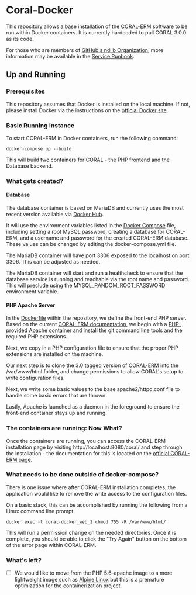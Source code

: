 # Coral-Docker

This repository allows a base installation of the [CORAL-ERM](https://github.com/coral-erm/coral) software to be run within Docker containers. It is currently hardcoded to pull CORAL 3.0.0 as its code.

For those who are members of [GitHub's ndlib Organization](https://github.com/ndlib), more information may be available in the [Service Runbook](https://github.com/ndlib/TechnologistsPlaybook/tree/master/run-books/coral-erm-docker.md).

## Up and Running

### Prerequisites

 This repository assumes that Docker is installed on the local machine. If not, please install Docker via the instructions on the [official Docker site](https://docs.docker.com/v17.09/engine/installation/).

### Basic Running Instance

 To start CORAL-ERM in Docker containers, run the following command:

 `docker-compose up --build`

 This will build two containers for CORAL - the PHP frontend and the Database backend.

### What gets created?

#### Database

 The database container is based on MariaDB and currently uses the most recent version available via [Docker Hub](https://hub.docker.com/_/mariadb/).

 It will use the environment variables listed in the [Docker Compose](docker-compose.yml) file, including setting a root MySQL password, creating a database for CORAL-ERM, and a username and password for the created CORAL-ERM database. These values can be changed by editing the docker-compose.yml file.

 The MariaDB container will have port 3306 exposed to the localhost on port 3306. This can be adjusted as needed.

 The MariaDB container will start and run a healthcheck to ensure that the database service is running and reachable via the root name and password. This will preclude using the MYSQL_RANDOM_ROOT_PASSWORD environment variable.

#### PHP Apache Server

 In the [Dockerfile](docker/Dockerfile) within the repository, we define the front-end PHP server. Based on the current [CORAL-ERM documentation](http://docs.coral-erm.org/en/latest/install.html), we begin with a [PHP-provided Apache container](https://hub.docker.com/_/php/) and install the git command line tools and the required PHP extensions.

 Next, we copy in a PHP configuration file to ensure that the proper PHP extensions are installed on the machine.

 Our next step is to clone the 3.0 tagged version of [CORAL-ERM](https://github.com/coral-erm/coral/tree/v3.0.0) into the /var/www/html folder, and change permissions to allow CORAL's setup to write configuration files.

 Next, we write some basic values to the base apache2/httpd.conf file to handle some basic errors that are thrown.

 Lastly, Apache is launched as a daemon in the foreground to ensure the front-end container stays up and running.

### The containers are running: Now What?

 Once the containers are running, you can access the CORAL-ERM installation page by visiting http://localhost:8080/coral/ and step through the installation - the documentation for this is located on the [official CORAL-ERM page](http://docs.coral-erm.org/en/latest/install.html).
 
### What needs to be done outside of docker-compose?

There is one issue where after CORAL-ERM installation completes, the application would like to remove the write access to the configuration files.

 On a basic stack, this can be accomplished by running the following from a Linux command line prompt:

  `docker exec -t coral-docker_web_1 chmod 755 -R /var/www/html/`

 This will run a permission change on the needed directories. Once it is complete, you should be able to click the "Try Again" button on the bottom of the error page within CORAL-ERM.

### What's left?

- [ ] We would like to move from the PHP 5.6-apache image to a more lightweight image such as [Alpine Linux](https://hub.docker.com/_/alpine/) but this is a premature optimization for the containerization project.
